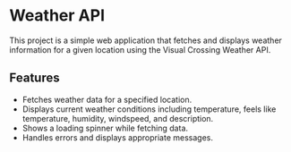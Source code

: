 # Weather API

This project is a simple web application that fetches and displays weather information for a given location using the Visual Crossing Weather API.

## Features

- Fetches weather data for a specified location.
- Displays current weather conditions including temperature, feels like temperature, humidity, windspeed, and description.
- Shows a loading spinner while fetching data.
- Handles errors and displays appropriate messages.